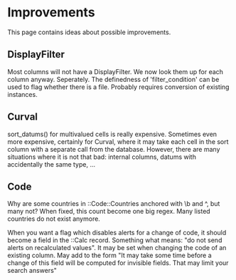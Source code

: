 # Improvements

This page contains ideas about possible improvements.

## DisplayFilter

Most columns will not have a DisplayFilter.  We now look them up for
each column anyway.  Seperately.  The definedness of 'filter\_condition'
can be used to flag whether there is a file. Probably requires conversion
of existing instances.

## Curval

sort\_datums() for multivalued cells is really expensive.  Sometimes
even more expensive, certainly for Curval, where it may take each cell
in the sort column with a separate call from the database.  However,
there are many situations where it is not that bad: internal columns,
datums with accidentally the same type, ...

## Code

Why are some countries in ::Code::Countries anchored with \\b and ^, but
many not?  When fixed, this count become one big regex.
Many listed countries do not exist anymore.

When you want a flag which disables alerts for a change of code, it should
become a field in the ::Calc record.  Something what means: "do not send
alerts on recalculated values".  It may be set when changing the code of
an existing column.  May add to the form "It may take some time before
a change of this field will be computed for invisible fields.  That may
limit your search answers"
